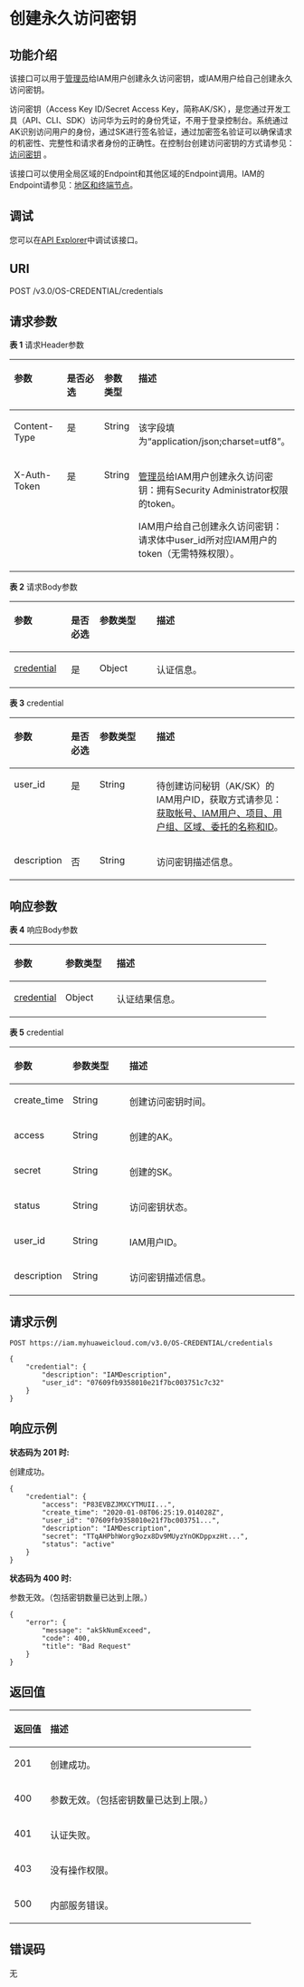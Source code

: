 # 创建永久访问密钥<a name="iam_03_0001"></a>

## 功能介绍<a name="zh-cn_topic_0221482442_section102871379206"></a>

该接口可以用于[管理员](https://support.huaweicloud.com/usermanual-iam/iam_01_0001.html)给IAM用户创建永久访问密钥，或IAM用户给自己创建永久访问密钥。

访问密钥（Access Key ID/Secret Access Key，简称AK/SK），是您通过开发工具（API、CLI、SDK）访问华为云时的身份凭证，不用于登录控制台。系统通过AK识别访问用户的身份，通过SK进行签名验证，通过加密签名验证可以确保请求的机密性、完整性和请求者身份的正确性。在控制台创建访问密钥的方式请参见：[访问密钥](https://support.huaweicloud.com/usermanual-ca/ca_01_0003.html)  。

该接口可以使用全局区域的Endpoint和其他区域的Endpoint调用。IAM的Endpoint请参见：[地区和终端节点](https://developer.huaweicloud.com/endpoint?IAM)。

## 调试<a name="section8627171135317"></a>

您可以在[API Explorer](https://apiexplorer.developer.huaweicloud.com/apiexplorer/doc?product=IAM&api=CreatePermanentAccessKey)中调试该接口。

## URI<a name="zh-cn_topic_0221482442_section1728818716204"></a>

POST /v3.0/OS-CREDENTIAL/credentials

## 请求参数<a name="zh-cn_topic_0221482442_section128811712015"></a>

**表 1**  请求Header参数

<a name="zh-cn_topic_0221482442_HeaderParameter"></a>
<table><thead align="left"><tr id="zh-cn_topic_0221482442_row142881874202"><th class="cellrowborder" valign="top" width="20%" id="mcps1.2.5.1.1"><p id="zh-cn_topic_0221482442_p1828947132017"><a name="zh-cn_topic_0221482442_p1828947132017"></a><a name="zh-cn_topic_0221482442_p1828947132017"></a>参数</p>
</th>
<th class="cellrowborder" valign="top" width="20%" id="mcps1.2.5.1.2"><p id="zh-cn_topic_0221482442_p228997132014"><a name="zh-cn_topic_0221482442_p228997132014"></a><a name="zh-cn_topic_0221482442_p228997132014"></a>是否必选</p>
</th>
<th class="cellrowborder" valign="top" width="10%" id="mcps1.2.5.1.3"><p id="zh-cn_topic_0221482442_p1428967152016"><a name="zh-cn_topic_0221482442_p1428967152016"></a><a name="zh-cn_topic_0221482442_p1428967152016"></a>参数类型</p>
</th>
<th class="cellrowborder" valign="top" width="50%" id="mcps1.2.5.1.4"><p id="zh-cn_topic_0221482442_p1628911717202"><a name="zh-cn_topic_0221482442_p1628911717202"></a><a name="zh-cn_topic_0221482442_p1628911717202"></a>描述</p>
</th>
</tr>
</thead>
<tbody><tr id="zh-cn_topic_0221482442_row152884742013"><td class="cellrowborder" valign="top" width="20%" headers="mcps1.2.5.1.1 "><p id="zh-cn_topic_0221482442_p182891072204"><a name="zh-cn_topic_0221482442_p182891072204"></a><a name="zh-cn_topic_0221482442_p182891072204"></a>Content-Type</p>
</td>
<td class="cellrowborder" valign="top" width="20%" headers="mcps1.2.5.1.2 "><p id="zh-cn_topic_0221482442_p429016719206"><a name="zh-cn_topic_0221482442_p429016719206"></a><a name="zh-cn_topic_0221482442_p429016719206"></a>是</p>
</td>
<td class="cellrowborder" valign="top" width="10%" headers="mcps1.2.5.1.3 "><p id="zh-cn_topic_0221482442_p142907710203"><a name="zh-cn_topic_0221482442_p142907710203"></a><a name="zh-cn_topic_0221482442_p142907710203"></a>String</p>
</td>
<td class="cellrowborder" valign="top" width="50%" headers="mcps1.2.5.1.4 "><p id="zh-cn_topic_0221482442_p32902079205"><a name="zh-cn_topic_0221482442_p32902079205"></a><a name="zh-cn_topic_0221482442_p32902079205"></a>该字段填为“application/json;charset=utf8”。</p>
</td>
</tr>
<tr id="zh-cn_topic_0221482442_row628918717207"><td class="cellrowborder" valign="top" width="20%" headers="mcps1.2.5.1.1 "><p id="zh-cn_topic_0221482442_p5290147132015"><a name="zh-cn_topic_0221482442_p5290147132015"></a><a name="zh-cn_topic_0221482442_p5290147132015"></a>X-Auth-Token</p>
</td>
<td class="cellrowborder" valign="top" width="20%" headers="mcps1.2.5.1.2 "><p id="zh-cn_topic_0221482442_p62907762014"><a name="zh-cn_topic_0221482442_p62907762014"></a><a name="zh-cn_topic_0221482442_p62907762014"></a>是</p>
</td>
<td class="cellrowborder" valign="top" width="10%" headers="mcps1.2.5.1.3 "><p id="zh-cn_topic_0221482442_p429017714201"><a name="zh-cn_topic_0221482442_p429017714201"></a><a name="zh-cn_topic_0221482442_p429017714201"></a>String</p>
</td>
<td class="cellrowborder" valign="top" width="50%" headers="mcps1.2.5.1.4 "><p id="zh-cn_topic_0221482442_p1929027112010"><a name="zh-cn_topic_0221482442_p1929027112010"></a><a name="zh-cn_topic_0221482442_p1929027112010"></a><a href="https://support.huaweicloud.com/usermanual-iam/iam_01_0001.html" target="_blank" rel="noopener noreferrer">管理员</a>给IAM用户创建永久访问密钥：拥有Security Administrator权限的token。</p>
<p id="zh-cn_topic_0221482442_p32901277207"><a name="zh-cn_topic_0221482442_p32901277207"></a><a name="zh-cn_topic_0221482442_p32901277207"></a>IAM用户给自己创建永久访问密钥：请求体中user_id所对应IAM用户的token（无需特殊权限）。</p>
</td>
</tr>
</tbody>
</table>

**表 2**  请求Body参数

<a name="zh-cn_topic_0221482442_requestParameter"></a>
<table><thead align="left"><tr id="zh-cn_topic_0221482442_row182911278203"><th class="cellrowborder" valign="top" width="20%" id="mcps1.2.5.1.1"><p id="zh-cn_topic_0221482442_p182911373201"><a name="zh-cn_topic_0221482442_p182911373201"></a><a name="zh-cn_topic_0221482442_p182911373201"></a>参数</p>
</th>
<th class="cellrowborder" valign="top" width="10%" id="mcps1.2.5.1.2"><p id="zh-cn_topic_0221482442_p1829110716206"><a name="zh-cn_topic_0221482442_p1829110716206"></a><a name="zh-cn_topic_0221482442_p1829110716206"></a>是否必选</p>
</th>
<th class="cellrowborder" valign="top" width="20%" id="mcps1.2.5.1.3"><p id="zh-cn_topic_0221482442_p129118710203"><a name="zh-cn_topic_0221482442_p129118710203"></a><a name="zh-cn_topic_0221482442_p129118710203"></a>参数类型</p>
</th>
<th class="cellrowborder" valign="top" width="50%" id="mcps1.2.5.1.4"><p id="zh-cn_topic_0221482442_p52918712018"><a name="zh-cn_topic_0221482442_p52918712018"></a><a name="zh-cn_topic_0221482442_p52918712018"></a>描述</p>
</th>
</tr>
</thead>
<tbody><tr id="zh-cn_topic_0221482442_row72917712201"><td class="cellrowborder" valign="top" width="20%" headers="mcps1.2.5.1.1 "><p id="zh-cn_topic_0221482442_p11291117142018"><a name="zh-cn_topic_0221482442_p11291117142018"></a><a name="zh-cn_topic_0221482442_p11291117142018"></a><a href="#zh-cn_topic_0221482442_request_Rq42Credential">credential</a></p>
</td>
<td class="cellrowborder" valign="top" width="10%" headers="mcps1.2.5.1.2 "><p id="zh-cn_topic_0221482442_p1829207142019"><a name="zh-cn_topic_0221482442_p1829207142019"></a><a name="zh-cn_topic_0221482442_p1829207142019"></a>是</p>
</td>
<td class="cellrowborder" valign="top" width="20%" headers="mcps1.2.5.1.3 "><p id="zh-cn_topic_0221482442_p7292137172011"><a name="zh-cn_topic_0221482442_p7292137172011"></a><a name="zh-cn_topic_0221482442_p7292137172011"></a>Object</p>
</td>
<td class="cellrowborder" valign="top" width="50%" headers="mcps1.2.5.1.4 "><p id="zh-cn_topic_0221482442_p15292157162019"><a name="zh-cn_topic_0221482442_p15292157162019"></a><a name="zh-cn_topic_0221482442_p15292157162019"></a>认证信息。</p>
</td>
</tr>
</tbody>
</table>

**表 3**  credential

<a name="zh-cn_topic_0221482442_request_Rq42Credential"></a>
<table><thead align="left"><tr id="zh-cn_topic_0221482442_row122928712201"><th class="cellrowborder" valign="top" width="20%" id="mcps1.2.5.1.1"><p id="zh-cn_topic_0221482442_p129357162014"><a name="zh-cn_topic_0221482442_p129357162014"></a><a name="zh-cn_topic_0221482442_p129357162014"></a>参数</p>
</th>
<th class="cellrowborder" valign="top" width="10%" id="mcps1.2.5.1.2"><p id="zh-cn_topic_0221482442_p13293147192015"><a name="zh-cn_topic_0221482442_p13293147192015"></a><a name="zh-cn_topic_0221482442_p13293147192015"></a>是否必选</p>
</th>
<th class="cellrowborder" valign="top" width="20%" id="mcps1.2.5.1.3"><p id="zh-cn_topic_0221482442_p92932732010"><a name="zh-cn_topic_0221482442_p92932732010"></a><a name="zh-cn_topic_0221482442_p92932732010"></a>参数类型</p>
</th>
<th class="cellrowborder" valign="top" width="50%" id="mcps1.2.5.1.4"><p id="zh-cn_topic_0221482442_p62931752019"><a name="zh-cn_topic_0221482442_p62931752019"></a><a name="zh-cn_topic_0221482442_p62931752019"></a>描述</p>
</th>
</tr>
</thead>
<tbody><tr id="zh-cn_topic_0221482442_row192921675204"><td class="cellrowborder" valign="top" width="20%" headers="mcps1.2.5.1.1 "><p id="zh-cn_topic_0221482442_p629310712012"><a name="zh-cn_topic_0221482442_p629310712012"></a><a name="zh-cn_topic_0221482442_p629310712012"></a>user_id</p>
</td>
<td class="cellrowborder" valign="top" width="10%" headers="mcps1.2.5.1.2 "><p id="zh-cn_topic_0221482442_p229313713200"><a name="zh-cn_topic_0221482442_p229313713200"></a><a name="zh-cn_topic_0221482442_p229313713200"></a>是</p>
</td>
<td class="cellrowborder" valign="top" width="20%" headers="mcps1.2.5.1.3 "><p id="zh-cn_topic_0221482442_p182939712201"><a name="zh-cn_topic_0221482442_p182939712201"></a><a name="zh-cn_topic_0221482442_p182939712201"></a>String</p>
</td>
<td class="cellrowborder" valign="top" width="50%" headers="mcps1.2.5.1.4 "><p id="zh-cn_topic_0221482442_p429311732012"><a name="zh-cn_topic_0221482442_p429311732012"></a><a name="zh-cn_topic_0221482442_p429311732012"></a>待创建访问秘钥（AK/SK）的IAM用户ID，获取方式请参见：<a href="获取帐号-IAM用户-项目-用户组-区域-委托的名称和ID.md">获取帐号、IAM用户、项目、用户组、区域、委托的名称和ID</a>。</p>
</td>
</tr>
<tr id="zh-cn_topic_0221482442_row16292167162020"><td class="cellrowborder" valign="top" width="20%" headers="mcps1.2.5.1.1 "><p id="zh-cn_topic_0221482442_p202947715207"><a name="zh-cn_topic_0221482442_p202947715207"></a><a name="zh-cn_topic_0221482442_p202947715207"></a>description</p>
</td>
<td class="cellrowborder" valign="top" width="10%" headers="mcps1.2.5.1.2 "><p id="zh-cn_topic_0221482442_p429437152019"><a name="zh-cn_topic_0221482442_p429437152019"></a><a name="zh-cn_topic_0221482442_p429437152019"></a>否</p>
</td>
<td class="cellrowborder" valign="top" width="20%" headers="mcps1.2.5.1.3 "><p id="zh-cn_topic_0221482442_p02941974208"><a name="zh-cn_topic_0221482442_p02941974208"></a><a name="zh-cn_topic_0221482442_p02941974208"></a>String</p>
</td>
<td class="cellrowborder" valign="top" width="50%" headers="mcps1.2.5.1.4 "><p id="zh-cn_topic_0221482442_p129413722010"><a name="zh-cn_topic_0221482442_p129413722010"></a><a name="zh-cn_topic_0221482442_p129413722010"></a>访问密钥描述信息。</p>
</td>
</tr>
</tbody>
</table>

## 响应参数<a name="zh-cn_topic_0221482442_section52944792017"></a>

**表 4**  响应Body参数

<a name="zh-cn_topic_0221482442_responseParameter"></a>
<table><thead align="left"><tr id="zh-cn_topic_0221482442_row529447182017"><th class="cellrowborder" valign="top" width="20%" id="mcps1.2.4.1.1"><p id="zh-cn_topic_0221482442_p14295076209"><a name="zh-cn_topic_0221482442_p14295076209"></a><a name="zh-cn_topic_0221482442_p14295076209"></a>参数</p>
</th>
<th class="cellrowborder" valign="top" width="20%" id="mcps1.2.4.1.2"><p id="zh-cn_topic_0221482442_p132959710202"><a name="zh-cn_topic_0221482442_p132959710202"></a><a name="zh-cn_topic_0221482442_p132959710202"></a>参数类型</p>
</th>
<th class="cellrowborder" valign="top" width="60%" id="mcps1.2.4.1.3"><p id="zh-cn_topic_0221482442_p72957702010"><a name="zh-cn_topic_0221482442_p72957702010"></a><a name="zh-cn_topic_0221482442_p72957702010"></a>描述</p>
</th>
</tr>
</thead>
<tbody><tr id="zh-cn_topic_0221482442_row1229410710206"><td class="cellrowborder" valign="top" width="20%" headers="mcps1.2.4.1.1 "><p id="zh-cn_topic_0221482442_p102951078205"><a name="zh-cn_topic_0221482442_p102951078205"></a><a name="zh-cn_topic_0221482442_p102951078205"></a><a href="#zh-cn_topic_0221482442_response_Rs42Credential">credential</a></p>
</td>
<td class="cellrowborder" valign="top" width="20%" headers="mcps1.2.4.1.2 "><p id="zh-cn_topic_0221482442_p1729515722017"><a name="zh-cn_topic_0221482442_p1729515722017"></a><a name="zh-cn_topic_0221482442_p1729515722017"></a>Object</p>
</td>
<td class="cellrowborder" valign="top" width="60%" headers="mcps1.2.4.1.3 "><p id="zh-cn_topic_0221482442_p1296771206"><a name="zh-cn_topic_0221482442_p1296771206"></a><a name="zh-cn_topic_0221482442_p1296771206"></a>认证结果信息。</p>
</td>
</tr>
</tbody>
</table>

**表 5**  credential

<a name="zh-cn_topic_0221482442_response_Rs42Credential"></a>
<table><thead align="left"><tr id="zh-cn_topic_0221482442_row17296670202"><th class="cellrowborder" valign="top" width="20%" id="mcps1.2.4.1.1"><p id="zh-cn_topic_0221482442_p129618772012"><a name="zh-cn_topic_0221482442_p129618772012"></a><a name="zh-cn_topic_0221482442_p129618772012"></a>参数</p>
</th>
<th class="cellrowborder" valign="top" width="20%" id="mcps1.2.4.1.2"><p id="zh-cn_topic_0221482442_p1229711742018"><a name="zh-cn_topic_0221482442_p1229711742018"></a><a name="zh-cn_topic_0221482442_p1229711742018"></a>参数类型</p>
</th>
<th class="cellrowborder" valign="top" width="60%" id="mcps1.2.4.1.3"><p id="zh-cn_topic_0221482442_p152971872203"><a name="zh-cn_topic_0221482442_p152971872203"></a><a name="zh-cn_topic_0221482442_p152971872203"></a>描述</p>
</th>
</tr>
</thead>
<tbody><tr id="zh-cn_topic_0221482442_row4296157182010"><td class="cellrowborder" valign="top" width="20%" headers="mcps1.2.4.1.1 "><p id="zh-cn_topic_0221482442_p129712732015"><a name="zh-cn_topic_0221482442_p129712732015"></a><a name="zh-cn_topic_0221482442_p129712732015"></a>create_time</p>
</td>
<td class="cellrowborder" valign="top" width="20%" headers="mcps1.2.4.1.2 "><p id="zh-cn_topic_0221482442_p629711717200"><a name="zh-cn_topic_0221482442_p629711717200"></a><a name="zh-cn_topic_0221482442_p629711717200"></a>String</p>
</td>
<td class="cellrowborder" valign="top" width="60%" headers="mcps1.2.4.1.3 "><p id="zh-cn_topic_0221482442_p829718712202"><a name="zh-cn_topic_0221482442_p829718712202"></a><a name="zh-cn_topic_0221482442_p829718712202"></a>创建访问密钥时间。</p>
</td>
</tr>
<tr id="zh-cn_topic_0221482442_row16296871206"><td class="cellrowborder" valign="top" width="20%" headers="mcps1.2.4.1.1 "><p id="zh-cn_topic_0221482442_p129714782013"><a name="zh-cn_topic_0221482442_p129714782013"></a><a name="zh-cn_topic_0221482442_p129714782013"></a>access</p>
</td>
<td class="cellrowborder" valign="top" width="20%" headers="mcps1.2.4.1.2 "><p id="zh-cn_topic_0221482442_p102971373204"><a name="zh-cn_topic_0221482442_p102971373204"></a><a name="zh-cn_topic_0221482442_p102971373204"></a>String</p>
</td>
<td class="cellrowborder" valign="top" width="60%" headers="mcps1.2.4.1.3 "><p id="zh-cn_topic_0221482442_p329814712204"><a name="zh-cn_topic_0221482442_p329814712204"></a><a name="zh-cn_topic_0221482442_p329814712204"></a>创建的AK。</p>
</td>
</tr>
<tr id="zh-cn_topic_0221482442_row1629618711207"><td class="cellrowborder" valign="top" width="20%" headers="mcps1.2.4.1.1 "><p id="zh-cn_topic_0221482442_p929815719205"><a name="zh-cn_topic_0221482442_p929815719205"></a><a name="zh-cn_topic_0221482442_p929815719205"></a>secret</p>
</td>
<td class="cellrowborder" valign="top" width="20%" headers="mcps1.2.4.1.2 "><p id="zh-cn_topic_0221482442_p172984713206"><a name="zh-cn_topic_0221482442_p172984713206"></a><a name="zh-cn_topic_0221482442_p172984713206"></a>String</p>
</td>
<td class="cellrowborder" valign="top" width="60%" headers="mcps1.2.4.1.3 "><p id="zh-cn_topic_0221482442_p529819720202"><a name="zh-cn_topic_0221482442_p529819720202"></a><a name="zh-cn_topic_0221482442_p529819720202"></a>创建的SK。</p>
</td>
</tr>
<tr id="zh-cn_topic_0221482442_row52965719207"><td class="cellrowborder" valign="top" width="20%" headers="mcps1.2.4.1.1 "><p id="zh-cn_topic_0221482442_p1829815722013"><a name="zh-cn_topic_0221482442_p1829815722013"></a><a name="zh-cn_topic_0221482442_p1829815722013"></a>status</p>
</td>
<td class="cellrowborder" valign="top" width="20%" headers="mcps1.2.4.1.2 "><p id="zh-cn_topic_0221482442_p132989772014"><a name="zh-cn_topic_0221482442_p132989772014"></a><a name="zh-cn_topic_0221482442_p132989772014"></a>String</p>
</td>
<td class="cellrowborder" valign="top" width="60%" headers="mcps1.2.4.1.3 "><p id="zh-cn_topic_0221482442_p182982742019"><a name="zh-cn_topic_0221482442_p182982742019"></a><a name="zh-cn_topic_0221482442_p182982742019"></a>访问密钥状态。</p>
</td>
</tr>
<tr id="zh-cn_topic_0221482442_row7296278201"><td class="cellrowborder" valign="top" width="20%" headers="mcps1.2.4.1.1 "><p id="zh-cn_topic_0221482442_p3298279208"><a name="zh-cn_topic_0221482442_p3298279208"></a><a name="zh-cn_topic_0221482442_p3298279208"></a>user_id</p>
</td>
<td class="cellrowborder" valign="top" width="20%" headers="mcps1.2.4.1.2 "><p id="zh-cn_topic_0221482442_p52994712209"><a name="zh-cn_topic_0221482442_p52994712209"></a><a name="zh-cn_topic_0221482442_p52994712209"></a>String</p>
</td>
<td class="cellrowborder" valign="top" width="60%" headers="mcps1.2.4.1.3 "><p id="zh-cn_topic_0221482442_p829912715209"><a name="zh-cn_topic_0221482442_p829912715209"></a><a name="zh-cn_topic_0221482442_p829912715209"></a>IAM用户ID。</p>
</td>
</tr>
<tr id="zh-cn_topic_0221482442_row2296576203"><td class="cellrowborder" valign="top" width="20%" headers="mcps1.2.4.1.1 "><p id="zh-cn_topic_0221482442_p429912732016"><a name="zh-cn_topic_0221482442_p429912732016"></a><a name="zh-cn_topic_0221482442_p429912732016"></a>description</p>
</td>
<td class="cellrowborder" valign="top" width="20%" headers="mcps1.2.4.1.2 "><p id="zh-cn_topic_0221482442_p9299876205"><a name="zh-cn_topic_0221482442_p9299876205"></a><a name="zh-cn_topic_0221482442_p9299876205"></a>String</p>
</td>
<td class="cellrowborder" valign="top" width="60%" headers="mcps1.2.4.1.3 "><p id="zh-cn_topic_0221482442_p129977132011"><a name="zh-cn_topic_0221482442_p129977132011"></a><a name="zh-cn_topic_0221482442_p129977132011"></a>访问密钥描述信息。</p>
</td>
</tr>
</tbody>
</table>

## 请求示例<a name="zh-cn_topic_0221482442_section72991471203"></a>

```
POST https://iam.myhuaweicloud.com/v3.0/OS-CREDENTIAL/credentials
```

```
{
    "credential": {
        "description": "IAMDescription",
        "user_id": "07609fb9358010e21f7bc003751c7c32"
    }
}
```

## 响应示例<a name="zh-cn_topic_0221482442_section13300674209"></a>

**状态码为 201 时:**

创建成功。

```
{
    "credential": {
        "access": "P83EVBZJMXCYTMUII...",
        "create_time": "2020-01-08T06:25:19.014028Z",
        "user_id": "07609fb9358010e21f7bc003751...",
        "description": "IAMDescription",
        "secret": "TTqAHPbhWorg9ozx8Dv9MUyzYnOKDppxzHt...",
        "status": "active"
    }
}
```

**状态码为 400 时:**

参数无效。（包括密钥数量已达到上限。）

```
{
    "error": {
        "message": "akSkNumExceed",
        "code": 400,
        "title": "Bad Request"
    }
}
```

## 返回值<a name="zh-cn_topic_0221482442_section13021270202"></a>

<a name="zh-cn_topic_0221482442_table2422"></a>
<table><thead align="left"><tr id="zh-cn_topic_0221482442_row73021876208"><th class="cellrowborder" valign="top" width="15%" id="mcps1.1.3.1.1"><p id="zh-cn_topic_0221482442_p430237102010"><a name="zh-cn_topic_0221482442_p430237102010"></a><a name="zh-cn_topic_0221482442_p430237102010"></a>返回值</p>
</th>
<th class="cellrowborder" valign="top" width="85%" id="mcps1.1.3.1.2"><p id="zh-cn_topic_0221482442_p9303187112020"><a name="zh-cn_topic_0221482442_p9303187112020"></a><a name="zh-cn_topic_0221482442_p9303187112020"></a>描述</p>
</th>
</tr>
</thead>
<tbody><tr id="zh-cn_topic_0221482442_row53021577206"><td class="cellrowborder" valign="top" width="15%" headers="mcps1.1.3.1.1 "><p id="zh-cn_topic_0221482442_p13033742014"><a name="zh-cn_topic_0221482442_p13033742014"></a><a name="zh-cn_topic_0221482442_p13033742014"></a>201</p>
</td>
<td class="cellrowborder" valign="top" width="85%" headers="mcps1.1.3.1.2 "><p id="zh-cn_topic_0221482442_p183039742017"><a name="zh-cn_topic_0221482442_p183039742017"></a><a name="zh-cn_topic_0221482442_p183039742017"></a>创建成功。</p>
</td>
</tr>
<tr id="zh-cn_topic_0221482442_row13028714203"><td class="cellrowborder" valign="top" width="15%" headers="mcps1.1.3.1.1 "><p id="zh-cn_topic_0221482442_p230327142015"><a name="zh-cn_topic_0221482442_p230327142015"></a><a name="zh-cn_topic_0221482442_p230327142015"></a>400</p>
</td>
<td class="cellrowborder" valign="top" width="85%" headers="mcps1.1.3.1.2 "><p id="zh-cn_topic_0221482442_p730377182010"><a name="zh-cn_topic_0221482442_p730377182010"></a><a name="zh-cn_topic_0221482442_p730377182010"></a>参数无效。（包括密钥数量已达到上限。）</p>
</td>
</tr>
<tr id="zh-cn_topic_0221482442_row930220716200"><td class="cellrowborder" valign="top" width="15%" headers="mcps1.1.3.1.1 "><p id="zh-cn_topic_0221482442_p1303974203"><a name="zh-cn_topic_0221482442_p1303974203"></a><a name="zh-cn_topic_0221482442_p1303974203"></a>401</p>
</td>
<td class="cellrowborder" valign="top" width="85%" headers="mcps1.1.3.1.2 "><p id="zh-cn_topic_0221482442_p153037782015"><a name="zh-cn_topic_0221482442_p153037782015"></a><a name="zh-cn_topic_0221482442_p153037782015"></a>认证失败。</p>
</td>
</tr>
<tr id="zh-cn_topic_0221482442_row63026772017"><td class="cellrowborder" valign="top" width="15%" headers="mcps1.1.3.1.1 "><p id="zh-cn_topic_0221482442_p1330412722019"><a name="zh-cn_topic_0221482442_p1330412722019"></a><a name="zh-cn_topic_0221482442_p1330412722019"></a>403</p>
</td>
<td class="cellrowborder" valign="top" width="85%" headers="mcps1.1.3.1.2 "><p id="zh-cn_topic_0221482442_p12304167172015"><a name="zh-cn_topic_0221482442_p12304167172015"></a><a name="zh-cn_topic_0221482442_p12304167172015"></a>没有操作权限。</p>
</td>
</tr>
<tr id="zh-cn_topic_0221482442_row030216702014"><td class="cellrowborder" valign="top" width="15%" headers="mcps1.1.3.1.1 "><p id="zh-cn_topic_0221482442_p15304167192017"><a name="zh-cn_topic_0221482442_p15304167192017"></a><a name="zh-cn_topic_0221482442_p15304167192017"></a>500</p>
</td>
<td class="cellrowborder" valign="top" width="85%" headers="mcps1.1.3.1.2 "><p id="zh-cn_topic_0221482442_p1630410722016"><a name="zh-cn_topic_0221482442_p1630410722016"></a><a name="zh-cn_topic_0221482442_p1630410722016"></a>内部服务错误。</p>
</td>
</tr>
</tbody>
</table>

## 错误码<a name="zh-cn_topic_0221482442_section193042792010"></a>

无

